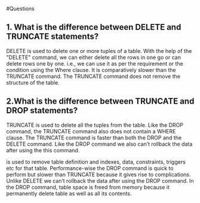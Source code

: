 #Questions

## 1. What is the difference between DELETE and TRUNCATE statements?
DELETE is used to delete one or more tuples of a table. With the help of the "DELETE" command, we can either delete all the rows in
one go or can delete rows one by one. i.e., we can use it as per the requirement or the condition using the Where clause. It is
comparatively slower than the TRUNCATE command. The TRUNCATE command does not remove the structure of the table.

## 2.What is the difference between TRUNCATE and DROP statements?
TRUNCATE is used to delete all the tuples from the table. Like the DROP command, the TRUNCATE command also does not contain a WHERE
clause. The TRUNCATE command is faster than both the DROP and the DELETE command. Like the DROP command we also can’t rollback the
data after using the this command.

is used to remove table definition and indexes, data, constraints, triggers etc for that table. Performance-wise the DROP command is
quick to perform but slower than TRUNCATE because it gives rise to complications. Unlike DELETE we can’t rollback the data after
using the DROP command. In the DROP command, table space is freed from memory because it permanently delete table as well as all its
contents.